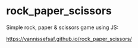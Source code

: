 # rock_paper_scissors

Simple rock, paper & scissors game using JS:

https://yannissefsaf.github.io/rock_paper_scissors/
